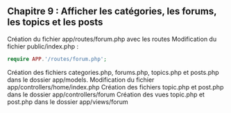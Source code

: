 ## Chapitre 9 : Afficher les catégories, les forums, les topics et les posts

Création du fichier app/routes/forum.php avec les routes
Modification du fichier public/index.php :
```php
require APP.'/routes/forum.php';
```

Création des fichiers categories.php, forums.php, topics.php et posts.php dans le dossier app/models.
Modification du fichier app/controllers/home/index.php
Création des fichiers topic.php et post.php dans le dossier app/controllers/forum
Création des vues topic.php et post.php dans le dossier app/views/forum
